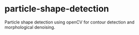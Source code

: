 # particle-shape-detection

Particle shape detection using openCV for contour detection and morphological denoising.
